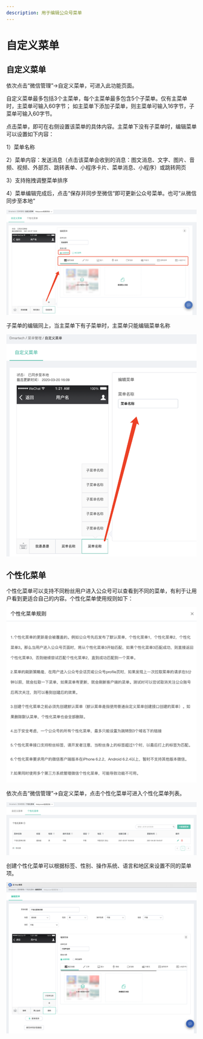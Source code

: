 ```yaml
---
description: 用于编辑公众号菜单
---
```


# 自定义菜单

## 自定义菜单

依次点击“微信管理”-&gt;自定义菜单，可进入此功能页面。

自定义菜单最多包括3个主菜单，每个主菜单最多包含5个子菜单。仅有主菜单时，主菜单可输入60字节； 如主菜单下添加子菜单，则主菜单可输入16字节，子菜单可输入60字节。

点击菜单，即可在右侧设置该菜单的具体内容。主菜单下没有子菜单时，编辑菜单可以设置如下内容：

1）菜单名称

2）菜单内容：发送消息（点击该菜单会收到的消息：图文消息、文字、图片、音频、视频、外部页、跳转表单、小程序卡片、菜单消息、小程序）或跳转网页

3）支持拖拽调整菜单排序

4）菜单编辑完成后，点击“保存并同步至微信“即可更新公众号菜单。也可“从微信同步至本地“

![](../.gitbook/assets/image%20%28625%29.png)

子菜单的编辑同上，当主菜单下有子菜单时，主菜单只能编辑菜单名称

![&#x542B;&#x5B50;&#x83DC;&#x5355;&#x7684;&#x4E3B;&#x83DC;&#x5355;&#x7F16;&#x8F91;](../.gitbook/assets/image%20%28315%29.png)

## 个性化菜单

个性化菜单可以支持不同粉丝用户进入公众号可以查看到不同的菜单，有利于让用户看到更适合自己的内容。个性化菜单使用规则如下：

![](../.gitbook/assets/image%20%28619%29.png)

依次点击“微信管理”-&gt;自定义菜单，点击个性化菜单可进入个性化菜单列表。

![](../.gitbook/assets/image%20%28612%29.png)

创建个性化菜单可以根据标签、性别、操作系统、语言和地区来设置不同的菜单项。

![](../.gitbook/assets/image%20%28607%29.png)





